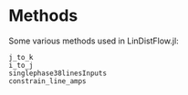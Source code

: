 # Methods
Some various methods used in LinDistFlow.jl:
```@docs
j_to_k
i_to_j
singlephase38linesInputs
constrain_line_amps
```